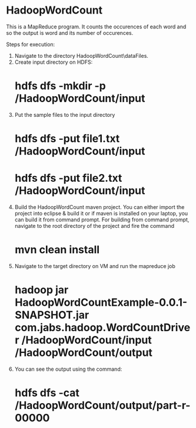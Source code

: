 # HadoopWordCount
This is a MapReduce program.
It counts the occurences of each word and so the output is word and its number of occurences.

Steps for execution:
1) Navigate to the directory HadoopWordCount\dataFiles.
2) Create input directory on HDFS:
    # hdfs dfs -mkdir -p /HadoopWordCount/input
3) Put the sample files to the input directory
    # hdfs dfs -put file1.txt /HadoopWordCount/input
    # hdfs dfs -put file2.txt /HadoopWordCount/input
4) Build the HadoopWordCount maven project.
   You can either import the project into eclipse & build it or if maven is installed on your laptop, you can build it from command prompt.
   For building from command prompt, navigate to the root directory of the project and fire the command
    # mvn clean install
 5) Navigate to the target directory on VM and run the mapreduce job
    # hadoop jar HadoopWordCountExample-0.0.1-SNAPSHOT.jar com.jabs.hadoop.WordCountDriver /HadoopWordCount/input /HadoopWordCount/output
 6) You can see the output using the command:
    # hdfs dfs -cat /HadoopWordCount/output/part-r-00000